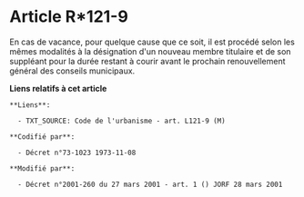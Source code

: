 # Article R*121-9

En cas de vacance, pour quelque cause que ce soit, il est procédé selon les mêmes modalités à la désignation d'un nouveau
membre titulaire et de son suppléant pour la durée restant à courir avant le prochain renouvellement général des conseils
municipaux.

**Liens relatifs à cet article**

	**Liens**:

	  - TXT_SOURCE: Code de l'urbanisme - art. L121-9 (M)

	**Codifié par**:

	  - Décret n°73-1023 1973-11-08

	**Modifié par**:

	  - Décret n°2001-260 du 27 mars 2001 - art. 1 () JORF 28 mars 2001
